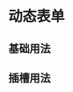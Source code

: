 <!-- 加载 demo 组件 start -->
<script setup>
import demo from './demo.vue'
import demo2 from './demo2.vue'
</script>
<!-- 加载 demo 组件 end -->

<!-- 正文开始 -->
# 动态表单
## 基础用法

<Preview comp-name="DynamicForm" demo-name="demo">
  <demo />
</Preview>


## 插槽用法
<Preview comp-name="DynamicForm" demo-name="demo2">
  <demo2 />
</Preview>
